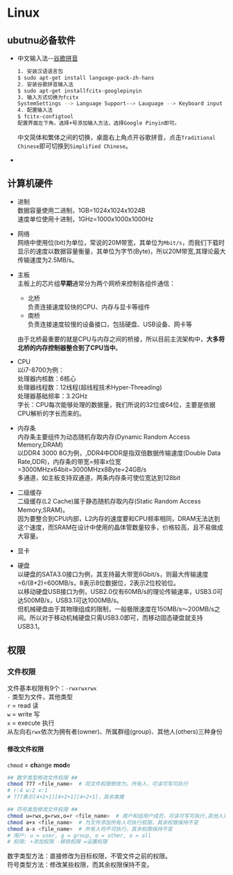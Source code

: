 # Linux

## ubutnu必备软件

* 中文输入法--[谷歌拼音](https://blog.csdn.net/lybhit/article/details/78663731)
    ``` bash
    1. 安装汉语语言包
    $ sudo apt-get install language-pack-zh-hans
    2. 安装谷歌拼音输入法
    $ sudo apt-get installfcitx-googlepinyin
    3. 输入方式切换为fcitx
    SystemSettings --> Language Support--> Lauguage --> Keyboard input method system中选择fcitx，重启或注销，重新进入。
    4. 配置输入法
    $ fcitx-configtool
    配置界面左下角，选择+号添加输入方法，选择Google Pinyin即可。
    ```
    中文简体和繁体之间的切换，桌面右上角点开谷歌拼音，点击`Traditional Chinese`即可切换到`Simplified Chinese`。

* 

## 计算机硬件

* 进制  
数据容量使用二进制，1GB=1024x1024x1024B  
速度单位使用十进制，1GHz=1000x1000x1000Hz

* 网络  
网络中使用位(bit)为单位，常说的20M带宽，其单位为`Mbit/s`，而我们下载时显示的速度以数据容量衡量，其单位为字节(Byte)，所以20M带宽,其理论最大传输速度为2.5MB/s。  

* 主板  
主板上的芯片组**早期**通常分为两个网桥来控制各组件通信：  
    * 北桥  
    负责连接速度较快的CPU、内存与显卡等组件  
    * 南桥  
    负责连接速度较慢的设备接口，包括硬盘、USB设备、网卡等  
    
    由于北桥最重要的就是CPU与内存之间的桥接，所以目前主流架构中，**大多将北桥的内存控制器整合到了CPU当中**。

* CPU  
以i7-8700为例：  
处理器内核数：6核心  
处理器线程数：12线程(超线程技术Hyper-Threading)  
处理器基础频率：3.2GHz  
字长：CPU每次能够处理的数据量，我们所说的32位或64位，主要是依据CPU解析的字长而来的。  



* 内存条  
内存条主要组件为动态随机存取内存(Dynamic Random Access Memory,DRAM)  
以DDR4 3000 8G为例，,DDR4中DDR是指双倍数据传输速度(Double Data Rate,DDR)，内存条的带宽=频率x位宽=3000MHzx64bit=3000MHzx8Byte=24GB/s  
多通道，如主板支持双通道，两条内存条可使位宽达到128bit  

* 二级缓存  
二级缓存(L2 Cache)属于静态随机存取内存(Static Random Access Memory,SRAM)。  
因为要整合到CPU内部，L2内存的速度要和CPU频率相同，DRAM无法达到这个速度，而SRAM在设计中使用的晶体管数量较多，价格较高，且不易做成大容量。  

* 显卡  


* 硬盘  
以硬盘的SATA3.0接口为例，其支持最大带宽6Gbit/s，则最大传输速度=6/(8+2)=600MB/s，8表示8位数据位，2表示2位校验位。  
以移动硬盘USB接口为例，USB2.0仅有60MB/s的理论传输速率，USB3.0可达500MB/s，USB3.1可达1000MB/s。  
但机械硬盘由于其物理组成的限制，一般极限速度在150MB/s～200MB/s之间。所以对于移动机械硬盘只需USB3.0即可，而移动固态硬盘就支持USB3.1。



## 权限

### 文件权限

文件基本权限有9个：`-rwxrwxrwx`  
`-` 类型为文件，其他类型  
`r` = read 读  
`w` = write 写  
`x` = execute 执行  
从左向右`rwx`依次为拥有者(owner)、所属群组(group)、其他人(others)三种身份

#### 修改文件权限

`chmod` = **ch**ange **mod**e  

``` bash
## 数字类型修改文件权限 ##
chmod 777 <file_name>  # 将文件权限修改为，所有人，可读可写可执行
# r:4 w:2 x:1
# 777表示[4+2+1][4+2+1][4+2+1]，其余类推

## 符号类型修改文件权限 ##
chmod u=rwx,g=rwx,o=r <file_name>  # 用户和组用户成员，可读可写可执行,其他人只可读
chmod a+x <file_name>  # 为文件添加所有人可执行权限，其余权限保持不变
chmod a-x <file_name>  # 所有人均不可执行，其余权限保持不变
# 用户: u = user, g = group, o = other, a = all
# 权限: +添加权限 -移除权限 =设置权限
```
数字类型方法：直接修改为目标权限，不管文件之前的权限。  
符号类型方法：修改某些权限，而其余权限保持不变。